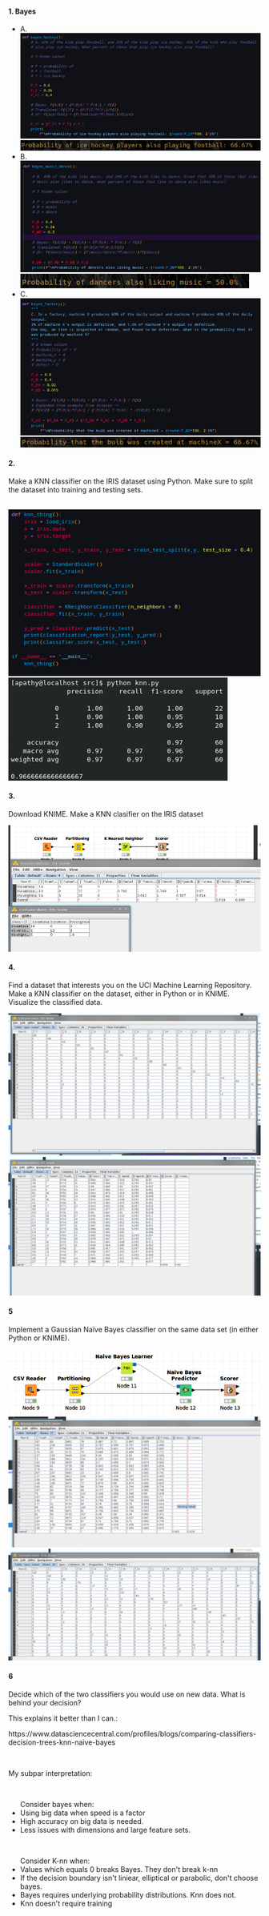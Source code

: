 <h4>1. Bayes</h4>
<ul>
    <li>A.
        <br>
        <img src="resources/screenshots/task_a_function.png"</img>
        <img src="resources/screenshots/task_a_result.png"</img>
    </li>
   <li>B.
        <br>
        <img src="resources/screenshots/task_b_function.png"</img>
        <img src="resources/screenshots/task_b_result.png"</img>
   </li>
   <li>C.
        <br>
        <img src="resources/screenshots/task_c_function.png"</img>
        <img src="resources/screenshots/task_c_result.png"</img>
   </li>
</ul>

<h4>2. </h4>
<p>
Make a KNN classifier on the IRIS dataset using Python. Make sure to split the dataset into training and
testing sets. 
</p>
<br>
<img src="resources/screenshots/knn_function.png">
<img src="resources/screenshots/knn_result_non_edgy.png">

<h4>3.</h4>
<p>Download KNIME. Make a KNN clasifier on the IRIS dataset</p>
<img src="resources/images/knime_knn.png">
<h4>4.</h4
<p>Find a dataset that interests you on the UCI Machine Learning Repository. Make a KNN classifier on the
dataset, either in Python or in KNIME. Visualize the classified data.</p>
<img src="resources/images/letters_confusion_matrix.png">
<img src="resources/images/letters_knn_accuracy.png">
<h4> 5 </h4>
<p>Implement a Gaussian Naïve Bayes classifier on the same data set (in either Python or KNIME).</p>
<img src="resources/images/letters_bayes.png">
<img src="resources/images/letters_naive_bayes_accuracy.png">
<img src="resources/images/letters_naive_bayes_confusion_matrix.png">
<h4> 6 </h4>
<p>Decide which of the two classifiers you would use on new data. What is behind your decision?</p>
<p>This explains it better than I can.: </p>
<p>https://www.datasciencecentral.com/profiles/blogs/comparing-classifiers-decision-trees-knn-naive-bayes</p>
<br>
<p>My subpar interpretation:</p>
<br>
<ul>Consider bayes when:
<li>Using big data when speed is a factor</li>
<li>High accuracy on big data is needed.</li>
<li>Less issues with dimensions and large feature sets.</li>
</ul>
<br>
<ul>Consider K-nn when:
<li>Values which equals 0 breaks Bayes. They don't break k-nn</li>
<li>If the decision boundary isn't liniear, elliptical or parabolic, don't choose bayes.</li>
<li>Bayes requires underlying probability distributions. Knn does not.</li>
<li>Knn doesn't require training</li>
</ul>